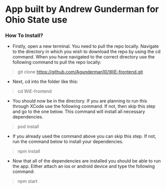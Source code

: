 # App built by Andrew Gunderman for Ohio State use

### How To Install?
* Firstly, open a new terminal. You need to pull the repo locally. Navigate to the directory in which you wish to download the repo by using the cd command. When you have navigated to the correct directory use the following command to pull the repo locally:
> git clone https://github.com/Agunderman10/WiE-frontend.git

* Next, cd into the folder like this:
> cd WiE-frontend

* You should now be in the directory. If you are planning to run this through XCode use the following command. If not, then skip this step and go to the one below. This command will install all necessary dependencies.
> pod install

* If you already used the command above you can skip this step. If not, run the command below to install your dependencies.
> npm install

* Now that all of the dependencies are installed you should be able to run the app. Either attach an ios or android device and type the following command:
> npm start